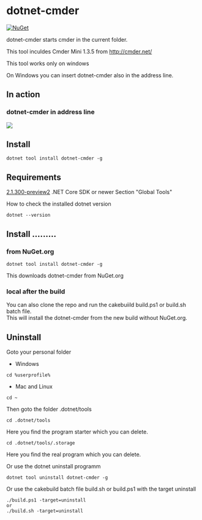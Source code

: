 ﻿# dotnet-cmder

[![NuGet][main-nuget-badge]][main-nuget]

[main-nuget]: https://www.nuget.org/packages/dotnet-cmder/
[main-nuget-badge]: https://img.shields.io/nuget/v/dotnet-cmder.svg?style=flat-square&label=nuget

dotnet-cmder starts cmder in the current folder.

This tool inculdes Cmder Mini 1.3.5 from http://cmder.net/

This tool works only on windows

On Windows you can insert dotnet-cmder also in the address line.

## In action

### dotnet-cmder in address line
![](https://github.com/EifelMono/dotnet-cmder/blob/master/media/dotnet-cmder.gif)

## Install
```
dotnet tool install dotnet-cmder -g
```

## Requirements

[2.1.300-preview2](https://www.microsoft.com/net/download/dotnet-core/sdk-2.1.300-preview2) .NET Core SDK or newer
Section "Global Tools"

How to check the installed dotnet version
```
dotnet --version
```

## Install .........

### from NuGet.org

```
dotnet tool install dotnet-cmder -g
```
This downloads dotnet-cmder from NuGet.org

### local after the build

You can also clone the repo and run the cakebuiild build.ps1 or build.sh batch file.<br>
This will install the dotnet-cmder from the new build without NuGet.org.

## Uninstall

Goto your personal folder

* Windows
```
cd %userprofile%
```
* Mac and Linux
```
cd ~
``` 
Then goto the folder .dotnet/tools

```
cd .dotnet/tools
```
Here you find the program starter which you can delete.

```
cd .dotnet/tools/.storage
```
Here you find the real program which you can delete.

Or use the dotnet uninstall programm
```
dotnet tool uninstall dotnet-cmder -g
```

Or use the cakebuild batch file build.sh or build.ps1 with the target uninstall
```
./build.ps1 -target=uninstall
or
./build.sh -target=uninstall
```

